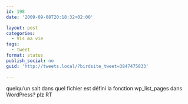 ```yaml
---
id: 198
date: '2009-09-08T20:18:32+02:00'

layout: post
categories:
  - Vis ma vie
tags:
  - tweet
format: status
publish_social: no
guid: 'http://tweets.local/?birdsite_tweet=3847475833'

---
```


quelqu’un sait dans quel fichier est défini la fonction wp\_list\_pages dans WordPress? plz RT